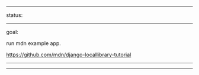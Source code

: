_____________


status:  




_____________



goal:

run mdn example app.

https://github.com/mdn/django-locallibrary-tutorial


_____________




_____________


